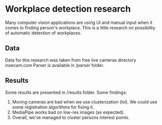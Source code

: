 # Workplace detection research
Many computer vision applications are using UI and manual input when it comes to finding person's workplace.
This is a little research on possibility of automatic detection of workplaces.

## Data
Data for this research was taken from free live cameras directory insecam.com
Parser is available in /parser folder.

## Results
Some results are presented in /results folder.
Some findings:
1) Moving cameras are bad when we use clusterization (lol). We could use some registration algorithms for fixing it.
2) MediaPipe works bad on low-res images (as expected).
3) Overall, we've managed to cluster persons interest points.
